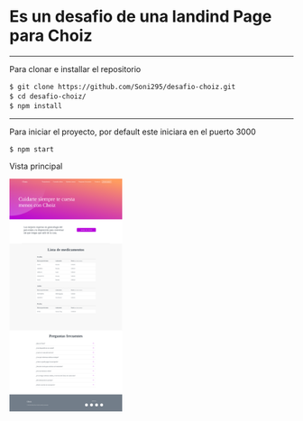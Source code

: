 # Es un desafio de una landind Page para Choiz
---

Para clonar e installar el repositorio
```sh
$ git clone https://github.com/Soni295/desafio-choiz.git
$ cd desafio-choiz/
$ npm install
```
---
Para iniciar el proyecto, por default este iniciara en el puerto 3000
```sh
$ npm start
```
Vista principal


<img src='./View.png' width="200">
